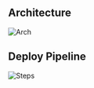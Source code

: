 ## Architecture 

![Arch](.github/images/ECS-Arquitetura.png)

## Deploy Pipeline

![Steps](.github/images/pipeline-demo.png)

